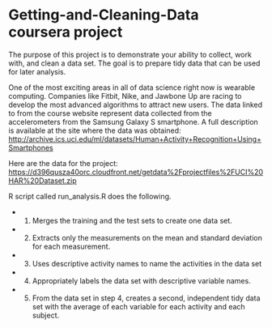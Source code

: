 # Getting-and-Cleaning-Data coursera project

The purpose of this project is to demonstrate your ability to collect, work with, and clean a data set. 
The goal is to prepare tidy data that can be used for later analysis. 

One of the most exciting areas in all of data science right now is wearable computing.
Companies like Fitbit, Nike, and Jawbone Up are racing to develop the most advanced algorithms to attract new users. 
The data linked to from the course website represent data collected from the accelerometers from the Samsung Galaxy S smartphone.
A full description is available at the site where the data was obtained:
http://archive.ics.uci.edu/ml/datasets/Human+Activity+Recognition+Using+Smartphones


Here are the data for the project:
https://d396qusza40orc.cloudfront.net/getdata%2Fprojectfiles%2FUCI%20HAR%20Dataset.zip


R script called run_analysis.R does the following.
-	1.	Merges the training and the test sets to create one data set.
-	2.	Extracts only the measurements on the mean and standard deviation for each measurement.
-	3.	Uses descriptive activity names to name the activities in the data set
-	4.	Appropriately labels the data set with descriptive variable names.
-	5.	From the data set in step 4, creates a second, independent tidy data set with the average of each variable for each activity and each subject.

